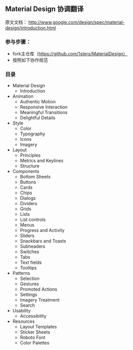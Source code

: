 ## Material Design 协调翻译

原文文档：
http://www.google.com/design/spec/material-design/introduction.html


### 参与步骤：
* fork主仓库（https://github.com/1sters/MaterialDesign）
* 按照如下协作规范

### 目录
* Material Design
  * Introduction
* Animation
  * Authentic Motion
  * Responsive Interaction
  * Meaningful Transitions
  * Delightful Details
* Style
  * Color
  * Typography
  * Icons
  * Imagery
* Layout
  * Principles
  * Metrics and Keylines
  * Structure
* Components
  * Bottom Sheets
  * Buttons
  * Cards
  * Chips
  * Dialogs
  * Dividers
  * Grids
  * Lists
  * List controls
  * Menus
  * Progress and Activity
  * Sliders
  * Snackbars and Toasts
  * Subheaders
  * Switches
  * Tabs
  * Text fields
  * Tooltips
* Patterns
  * Selection
  * Gestures
  * Promoted Actions
  * Settings
  * Imagery Treatment
  * Search
* Usability
  * Accessibility
* Resources
  * Layout Templates
  * Sticker Sheets
  * Roboto Font
  * Color Palettes
